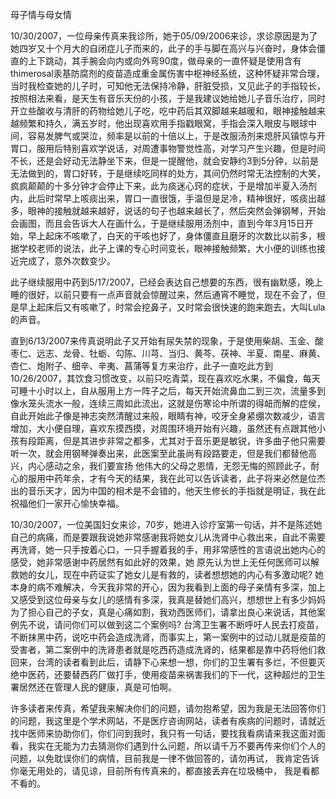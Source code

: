 母子情与母女情

  10/30/2007，一位母亲传真来我诊所，她于05/09/2006来诊，求诊原因是为了她四岁又十个月大的自闭症儿子而来的，此子的手与脚在高兴与兴奋时，身体会僵直的上下跳动，其手腕会向内或向外弯90度，做母亲的一直怀疑是使用含有thimerosal汞基防腐剂的疫苗造成重金属伤害中枢神经系统，这种怀疑非常合理，当时我检查她的儿子时，可知他无法保持冷静，肝脏受损，又见此子的手指较长，按照相法来看，是天生有音乐天份的小孩，于是我建议她给她儿子音乐治疗，同时开立些酸收与清肝的药物给她儿子吃，吃中药后其双脚越来越暖和，眼神接触越来越频繁和持久，满五岁时，他出现喜欢用手指戳眼窝，手指会深入眼皮与眼球中间，容易发脾气或哭泣，频率是以前的十倍以上，于是改服汤剂来熄肝风镇惊与开胃口，服用后特别喜欢学说话，对周遭事物警觉性高，对学习产生兴趣，但是时间不长，还是会好动无法静坐下来，但是一提醒他，就会安静约3到5分钟，以前是无法做到的，胃口好转，于是继续吃同样的处方，其间仍然时常无法控制的大笑，疯疯颠颠的十多分钟才会停止下来，此为痰迷心窍的症状，于是增加半夏入汤剂内，此后时常早上咳痰出来，胃口一直很饿，手温但是足冷，精神很好，咳痰出越多，眼神的接触就越来越好，说话的句子也越来越长了，然后突然会弹钢琴，开始会画图，而且会告诉大人在画什么，于是继续服用汤剂中，直到今年3月15日开始，早上起床不咳嗽了，白天的干咳也好了，身体僵直且磨牙的次数比以前多，根据学校老师的说法，此子上课的专心时间变长，眼神接触频繁，大小便的训练也接近完成了，意外次数变少。

   此子继续服用中药到5/17/2007，已经会表达自己想要的东西，很有幽默感，晚上睡的很好，以前只要有一点声音就会惊醒过来，然后通宵不睡觉，现在不会了，但是早上起床后又有咳嗽了，时常会挖鼻子，又时常会很快速的跑来跑去，大叫Lula的声音。

   直到6/13/2007来传真说明此子又开始有尿失禁的现象，于是使用柴胡、玉金、酸枣仁、远志、龙骨、牡蛎、勾陈、川芎、当归、黄芩、茯神、半夏、南星、麻黄、杏仁、炮附子、细辛、辛夷、菖蒲等复方来治疗，此子一直吃此方到10/26/2007，其饮食习惯改变，以前只吃青菜，现在喜欢吃水果，不偏食，每天可睡十小时以上，自从服用上方一阵子之后，每天开始流鼻血二到三次，流量多到像水笼头流水一般，连续三周如此流出，这就是伤寒论中所谓的得衄而解的症侯，自此开始此子像是神志突然清醒过来般，眼睛有神，咬牙全身紧绷次数减少，语言增加，大小便自理，喜欢东摸西摸，对周围环境开始有兴趣，虽然还有点跟其他小孩有段距离，但是其进步非常之都多，尤其对于音乐更是敏锐，许多曲子他只需要听一次，就会用钢琴弹奏出来，此医案至此虽尚有段路要走，但是我们都替他高兴，内心感动之余，我们要宣扬 他伟大的父母之恩情，无怨无悔的照顾此子，耐心的服用中药年余，才有今天的结果，我在此可以告诉读者，此子将来必然是位杰出的音乐天才，因为中国的相术是不会错的，他天生修长的手指就是明证，我在此祝福他们一家开心愉快幸福。

   10/30/2007，一位美国妇女来诊，70岁，她进入诊疗室第一句话，并不是陈述她自己的病痛，而是要跟我说她非常感谢我将她女儿从洗肾中心救出来，自此不需要再洗肾，她一只手按着心口，一只手握着我的手，用非常感性的言语说出她内心的感受，她非常感谢中药居然有如此好的效果，她 原先认为世上无任何医师可以解救她的女儿，现在中药证实了她女儿是有救的，读者想想她的内心有多激动呢? 她本身的病不难解决，今天我非常的开心，因为我看到上面的母子亲情有多深，加上又感受到这位母亲与女儿的感情有多深，我真是替她们高兴，想想世上有多少妈妈为了担心自己的子女，真是心痛如割，我劝西医师们，请拿出良心来说话，其他案例先不说，请问你们可以做到这二个案例吗? 台湾卫生署不断呼吁人民去打疫苗，不断抹黑中药，说吃中药会造成洗肾，而事实上，第一案例中的过动儿就是疫苗的受害者，第二案例中的洗肾患者就是吃西药造成洗肾的，结果都是靠中药将他们救回来，台湾的读者看到此后，请静下心来想一想，你们的卫生署有多烂，不但要灭绝中医药，还要替西药厂做打手，使用疫苗来祸害我们的下一代，这种超烂的卫生署居然还在管理人民的健康，真是可怕啊。

   许多读者来传真，希望我来解决你们的问题，请勿抱希望，因为我是无法回答你们的问题，我这里是个学术网站，不是医疗咨询网站，读者有疾病的问题时，请就近找中医师来协助你们，你们问到我时，我只有一句话，要找我看病请来我这面对面看，我实在无能为力去猜测你们遇到什么问题，所以请千万不要再传来你们个人的问题，以免耽误你们的病情，目前我是一律不做回答的，请勿再试， 我肯定告诉你毫无用处的，请见谅，目前所有传真来的，都直接丢弃在垃圾桶中， 我是看都不看的。